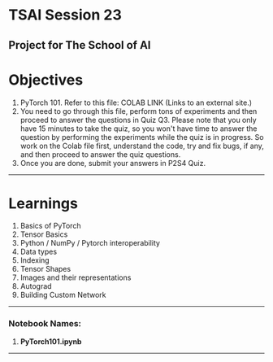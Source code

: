 # TSAI Session 23

Project for The School of AI
---------------------------------------------------------------------------------------

# Objectives

1. PyTorch 101. Refer to this file: COLAB LINK (Links to an external site.)
2. You need to go through this file, perform tons of experiments and then proceed to answer the questions in Quiz Q3. Please note that you only have 15 minutes to take the quiz, so you won't have time to answer the question by performing the experiments while the quiz is in progress. So work on the Colab file first, understand the code, try and fix bugs, if any, and then proceed to answer the quiz questions. 
3. Once you are done, submit your answers in P2S4 Quiz.

--------------------------------------------------------------------------------------

# Learnings
1. Basics of PyTorch
2. Tensor Basics
3. Python / NumPy / Pytorch interoperability
4. Data types
5. Indexing
6. Tensor Shapes
7. Images and their representations
8. Autograd
9. Building Custom Network

--------------------------------------------------------------------------------------

### Notebook Names: 
1. **PyTorch101.ipynb**

--------------------------------------------------------------------------------------
